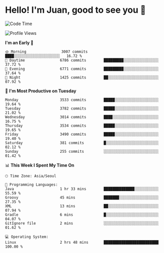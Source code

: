 # Hello! I'm Juan, good to see you 👋

<!--
**Y-k-Y/Y-k-Y** is a ✨ _special_ ✨ repository because its `README.md` (this file) appears on your GitHub profile.

Here are some ideas to get you started:

- 🔭 I’m currently working on ...
- 🌱 I’m currently learning ...
- 👯 I’m looking to collaborate on ...
- 🤔 I’m looking for help with ...
- 💬 Ask me about ...
- 📫 How to reach me: ...
- 😄 Pronouns: ...
- ⚡ Fun fact: ...
-->
<!--
![Profile views](https://gpvc.arturio.dev/Y-k-Y)

[![Omid Nikrah StackOverflow](https://github-readme-stackoverflow.vercel.app/?userID=9517076)](https://stackoverflow.com/users/9517076/i-have-10-fingers)
-->

<!--START_SECTION:waka-->
![Code Time](http://img.shields.io/badge/Code%20Time-1%2C754%20hrs%2036%20mins-blue)

![Profile Views](http://img.shields.io/badge/Profile%20Views-0-blue)

**I'm an Early 🐤** 

```text
🌞 Morning                3007 commits        ████░░░░░░░░░░░░░░░░░░░░░   16.72 % 
🌆 Daytime                6786 commits        █████████░░░░░░░░░░░░░░░░   37.72 % 
🌃 Evening                6771 commits        █████████░░░░░░░░░░░░░░░░   37.64 % 
🌙 Night                  1425 commits        ██░░░░░░░░░░░░░░░░░░░░░░░   07.92 % 
```
📅 **I'm Most Productive on Tuesday** 

```text
Monday                   3533 commits        █████░░░░░░░░░░░░░░░░░░░░   19.64 % 
Tuesday                  3782 commits        █████░░░░░░░░░░░░░░░░░░░░   21.02 % 
Wednesday                3014 commits        ████░░░░░░░░░░░░░░░░░░░░░   16.75 % 
Thursday                 3534 commits        █████░░░░░░░░░░░░░░░░░░░░   19.65 % 
Friday                   3490 commits        █████░░░░░░░░░░░░░░░░░░░░   19.40 % 
Saturday                 381 commits         █░░░░░░░░░░░░░░░░░░░░░░░░   02.12 % 
Sunday                   255 commits         ░░░░░░░░░░░░░░░░░░░░░░░░░   01.42 % 
```


📊 **This Week I Spent My Time On** 

```text
🕑︎ Time Zone: Asia/Seoul

💬 Programming Languages: 
Java                     1 hr 33 mins        ██████████████░░░░░░░░░░░   55.59 % 
Groovy                   45 mins             ███████░░░░░░░░░░░░░░░░░░   27.35 % 
XML                      13 mins             ██░░░░░░░░░░░░░░░░░░░░░░░   07.94 % 
Gradle                   6 mins              █░░░░░░░░░░░░░░░░░░░░░░░░   04.07 % 
GitIgnore file           2 mins              ░░░░░░░░░░░░░░░░░░░░░░░░░   01.62 % 

💻 Operating System: 
Linux                    2 hrs 48 mins       █████████████████████████   100.00 % 
```


<!--END_SECTION:waka-->
